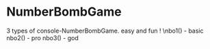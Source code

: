 # NumberBombGame
3 types of console-NumberBombGame. easy and fun !
\nbo1() - basic
nbo2() - pro
nbo3() - god

